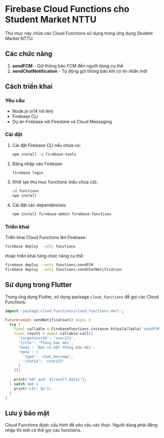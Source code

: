 # Firebase Cloud Functions cho Student Market NTTU

Thư mục này chứa các Cloud Functions sử dụng trong ứng dụng Student Market NTTU.

## Các chức năng

1. **sendFCM** - Gửi thông báo FCM đến người dùng cụ thể
2. **sendChatNotification** - Tự động gửi thông báo khi có tin nhắn mới

## Cách triển khai

### Yêu cầu

- Node.js (v14 trở lên)
- Firebase CLI
- Dự án Firebase với Firestore và Cloud Messaging

### Cài đặt

1. Cài đặt Firebase CLI nếu chưa có:
   ```bash
   npm install -g firebase-tools
   ```

2. Đăng nhập vào Firebase:
   ```bash
   firebase login
   ```

3. Khởi tạo thư mục functions (nếu chưa có):
   ```bash
   cd functions
   npm install
   ```

4. Cài đặt các dependencies:
   ```bash
   npm install firebase-admin firebase-functions
   ```

### Triển khai

Triển khai Cloud Functions lên Firebase:

```bash
firebase deploy --only functions
```

Hoặc triển khai từng chức năng cụ thể:

```bash
firebase deploy --only functions:sendFCM
firebase deploy --only functions:sendChatNotification
```

## Sử dụng trong Flutter

Trong ứng dụng Flutter, sử dụng package `cloud_functions` để gọi các Cloud Functions:

```dart
import 'package:cloud_functions/cloud_functions.dart';

Future<void> sendNotification() async {
  try {
    final callable = FirebaseFunctions.instance.httpsCallable('sendFCM');
    final result = await callable.call({
      'targetUserId': 'user123',
      'title': 'Thông báo mới',
      'body': 'Bạn có một thông báo mới',
      'data': {
        'type': 'chat_message',
        'chatId': 'chat123'
      }
    });
    
    print('Kết quả: ${result.data}');
  } catch (e) {
    print('Lỗi: $e');
  }
}
```

## Lưu ý bảo mật

Cloud Functions được cấu hình để yêu cầu xác thực. Người dùng phải đăng nhập thì mới có thể gọi các functions. 